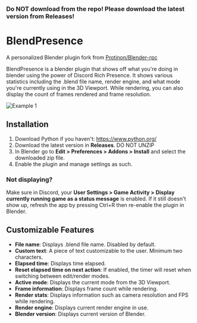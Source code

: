 ### Do NOT download from the repo! Please download the latest version from Releases!

# BlendPresence
A personalized Blender plugin fork from [Protinon/Blender-rpc](https://github.com/Protinon/Blender-rpc)

BlendPresence is a blender plugin that shows off what you're doing in blender using the power of Discord Rich Presence. It shows various statistics including the .blend file name, render engine, and what mode you're currently using in the 3D Viewport. While rendering, you can also display the count of frames rendered and frame resolution.

![Example 1](https://i.imgur.com/7iU1VcC_d.png?maxwidth=437)

## Installation
1. Download Python if you haven't: https://www.python.org/
2. Download the latest version in **Releases**. DO NOT UNZIP
3. In Blender go to **Edit > Preferences > Addons > Install** and select the downloaded zip file.
4. Enable the plugin and manage settings as such.

### Not displaying?
Make sure in Discord, your **User Settings > Game Activity > Display currently running game as a status message** is enabled. If it still doesn't show up, refresh the app by pressing Ctrl+R then re-enable the plugin in Blender.

## Customizable Features
- **File name**: Displays .blend file name. Disabled by default.
- **Custom text**: A piece of text customizable to the user. Minimum two characters.
- **Elapsed time**: Displays time elapsed.
- **Reset elapsed time on next action**: If enabled, the timer will reset when switching between edit/render modes.
- **Active mode**: Displays the current mode from the 3D Viewport.
- **Frame information**: Displays frame count while rendering.
- **Render stats**: Displays information such as camera resolution and FPS while rendering.
- **Render engine**: Displays current render engine in use.
- **Blender version**: Displays current version of Blender.

